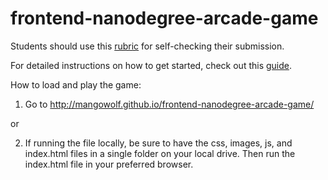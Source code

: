 frontend-nanodegree-arcade-game
===============================

Students should use this [rubric](https://review.udacity.com/#!/projects/2696458597/rubric) for self-checking their submission.

For detailed instructions on how to get started, check out this [guide](https://docs.google.com/document/d/1v01aScPjSWCCWQLIpFqvg3-vXLH2e8_SZQKC8jNO0Dc/pub?embedded=true).

How to load and play the game:

1. Go to http://mangowolf.github.io/frontend-nanodegree-arcade-game/

or

2. If running the file locally, be sure to have the css, images, js, and index.html files in a single folder on your local drive. Then run the index.html file in your preferred browser.